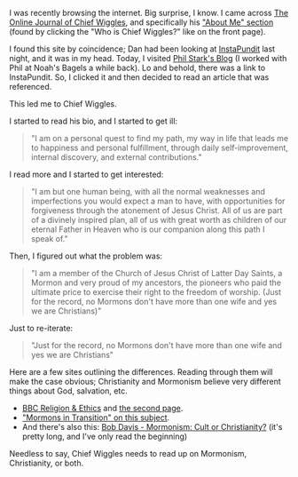 I was recently browsing the internet.  Big surprise, I know.  I came across <a href="http://chiefwiggles.blog-city.com/">The Online Journal of Chief Wiggles</a>, and specifically his <a href="http://chiefwiggles.blog-city.com/read/304431.htm">"About Me" section</a> (found by clicking the "Who is Chief Wiggles?" like on the front page).

I found this site by coincidence; Dan had been looking at <a href="http://instapundit.com">InstaPundit</a> last night, and it was in my head.  Today, I visited <a href="http://jcantonw.blogspot.com/">Phil Stark's Blog</a> (I worked with Phil at Noah's Bagels a while back).  Lo and behold, there was a link to InstaPundit.  So, I clicked it and then decided to read an article that was referenced.

This led me to Chief Wiggles.

I started to read his bio, and I started to get ill:</p><blockquote><p>"I am on a personal quest to find my path, my way in life that leads me to happiness and personal fulfillment, through daily self-improvement, internal discovery, and external contributions."</p></blockquote><p>I read more and I started to get interested:</p><blockquote><p>"I am but one human being, with all the normal weaknesses and imperfections you would expect a man to have, with opportunities for forgiveness through the atonement of Jesus Christ. All of us are part of a divinely inspired plan, all of us with great worth as children of our eternal Father in Heaven who is our companion along this path I speak of."</p></blockquote><p>Then, I figured out what the problem was:</p><blockquote><p>"I am a member of the Church of Jesus Christ of Latter Day Saints, a Mormon and very proud of my ancestors, the pioneers who paid the ultimate price to exercise their right to the freedom of worship. (Just for the record, no Mormons don't have more than one wife and yes we are Christians)"</p></blockquote><p>

Just to re-iterate:</p><blockquote><p>"Just for the record, no Mormons don't have more than one wife and yes we are Christians"</p></blockquote><p>

Here are a few sites outlining the differences.  Reading through them will make the case obvious; Christianity and Mormonism believe very different things about God, salvation, etc.</p><ul><li><a href="http://www.bbc.co.uk/religion/religions/mormon/features/christianity.shtml">BBC Religion &amp; Ethics</a> and <a href="http://www.bbc.co.uk/religion/religions/mormon/features/christianityt.shtml">the second page</a>.</li><li><a href="http://www.irr.org/mit/Is-Mormonism-Christian.html">"Mormons in Transition" on this subject</a>.</li><li>And there's also this: <a href="http://calvarychapel.com/library/davis-bob/text/mcoc.htm">Bob Davis - Mormonism: Cult or Christianity?</a> (it's pretty long, and I've only read the beginning)</li></ul><p>Needless to say, Chief Wiggles needs to read up on Mormonism, Christianity, or both.